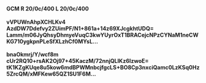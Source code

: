 #### GCM R 20/0c/400 L 20/0c/400
**vVPUWnAhpXCHLKv4**<br/>**AzdDW7Ddefvy2ZUimPF/N1+861a+14z69XJcgkhtUDQ=**<br/>**Lamm/m06JyQhsyDhmyeVuqC3kwYUyrOxT1BRACejcNPzCYNaM1neCWKG710ygkpnPLeSfXLzhCf0MYsL...**<br/><br/>
**bnaOkmrj/Y/wcf8m**<br/>**cUr2RQ10+rsAK2Oj97+45KaczM/72nnjQLlKz6IzwoE=**<br/>**tK1KZgKUqe8u5kow6mdBPWMnbcjfgcLS+BO8Cp3nxciQamc0LzKSq0Hz5ZrcQM/xMFKew65QZ1SU1F6M...**